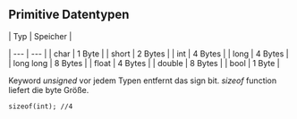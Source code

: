 ## Primitive Datentypen
| Typ       | Speicher |

| ---       | ---      |
| char      | 1 Byte   |
| short     | 2 Bytes  |
| int       | 4 Bytes  |
| long      | 4 Bytes  |
| long long | 8 Bytes  |
| float     | 4 Bytes  |
| double    | 8 Bytes  |
| bool      | 1 Byte   |

Keyword *unsigned* vor jedem Typen entfernt das sign bit. *sizeof* function liefert die byte Größe.
```
sizeof(int); //4
```
